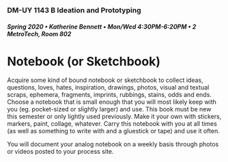 ### DM-UY 1143 B Ideation and Prototyping
##### Spring 2020 • Katherine Bennett • Mon/Wed 4:30PM-6:20PM • 2 MetroTech, Room 802

# Notebook (or Sketchbook)

Acquire some kind of bound notebook or sketchbook to collect ideas, questions, loves, hates, inspiration, drawings, photos, visual and textual scraps, ephemera, fragments, imprints, rubbings, stains, odds and ends. Choose a notebook that is small enough that you will most likely keep with you (eg. pocket-sized or slightly larger) and use. This book must be new this semester or only lightly used previously. Make it your own with stickers, markers, paint, collage, whatever. Carry this notebook with you at all times (as well as something to write with and a gluestick or tape) and use it often.

You will document your analog notebook on a weekly basis through photos or videos posted to your process site. 
